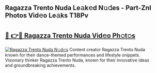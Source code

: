 ## Ragazza Trento Nuda Le𝚊k𝚎d N𝚞𝚍es - Part-ZnI Photos Vid𝚎o Le𝚊ks T18Pv

# <h2><a href="http://fbeboi.evod.top/?m=Ragazza+Trento+Nuda">🔗 👉🔴 Ragazza Trento Nuda Vid𝚎o Ph𝚘t𝚘s</a></h2>

[![Ragazza Trento Nuda N𝚞d𝚎s](https://i.imgur.com/8V9OHl7.gif)](http://fbeboi.evod.top/?m=Ragazza+Trento+Nuda)
Content creator Ragazza Trento Nuda known for their dance-themed performances and lifestyle snippets. Visionary thinker Ragazza Trento Nuda, known for their innovative ideas and groundbreaking achievements. 
